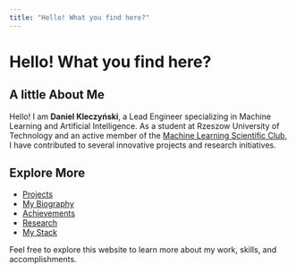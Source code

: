 ```yaml
---
title: "Hello! What you find here?"
---
```


# Hello! What you find here?

## A little About Me

Hello! I am **Daniel Kleczyński**, a Lead Engineer specializing in Machine Learning and Artificial Intelligence. As a student at Rzeszow University of Technology and an active member of the [Machine Learning Scientific Club](https://knml.edu.pl/), I have contributed to several innovative projects and research initiatives.

## Explore More

- [Projects](./projects/) 
- [My Biography](./my_biography/)
- [Achievements](./achievements/)
- [Research](./science_research/)
- [My Stack](./my_stack/)

Feel free to explore this website to learn more about my work, skills, and accomplishments.
